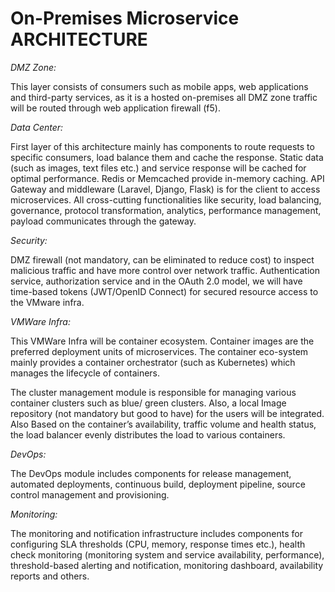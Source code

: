 # On-Premises Microservice ARCHITECTURE #

*DMZ Zone:*

This layer consists of consumers such as mobile apps, web applications and third-party services, as it is a hosted on-premises all DMZ zone traffic will be routed through web application firewall (f5).

*Data Center:*

First layer of this architecture mainly has components to route requests to specific consumers, load balance them and cache the response. 
Static data (such as images, text files etc.) and service response will be cached for optimal performance. Redis or Memcached provide in-memory caching.
API Gateway and middleware (Laravel, Django, Flask) is for the client to access microservices. All cross-cutting functionalities like security, load balancing, governance, protocol transformation, analytics, performance management, payload communicates through the gateway.

*Security:*

DMZ firewall (not mandatory, can be eliminated to reduce cost) to inspect malicious traffic and have more control over network traffic. 
Authentication service, authorization service and in the OAuth 2.0 model, we will have time-based tokens (JWT/OpenID Connect) for secured resource access to the VMware infra.

*VMWare Infra:*

This VMWare Infra will be container ecosystem. Container images are the preferred deployment units of microservices. The container eco-system mainly provides a container orchestrator (such as Kubernetes) which manages the lifecycle of containers.

The cluster management module is responsible for managing various container clusters such as blue/ green clusters. Also, a local Image repository (not mandatory but good to have) for the users will be integrated. Also Based on the container’s availability, traffic volume and health status, the load balancer evenly distributes the load to various containers.

*DevOps:*

The DevOps module includes components for release management, automated deployments, continuous build, deployment pipeline, source control management and provisioning.

*Monitoring:*

The monitoring and notification infrastructure includes components for configuring SLA thresholds (CPU, memory, response times etc.), health check monitoring (monitoring system and service availability, performance), threshold-based alerting and notification, monitoring dashboard, availability reports and others.


